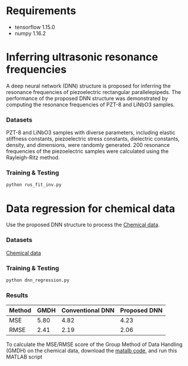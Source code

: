 # Requirements
- tensorflow 1.15.0
- numpy 1.16.2

# Inferring ultrasonic resonance frequencies

A deep neural network (DNN) structure is proposed for inferring the resonance frequencies of piezoelectric rectangular parallelepipeds. The performance of the proposed DNN structure was demonstrated by computing the resonance frequencies of PZT-8 and LiNbO3 samples.

### Datasets

PZT-8 and LiNbO3 samples with diverse parameters, including elastic stiffness constants, piezoelectric stress constants, dielectric constants, density, and dimensions, were randomly generated. 200 resonance frequencies of the piezoelectric samples were calculated using the Rayleigh-Ritz method.

### Training & Testing

```bash
python rus_fit_inv.py
```

# Data regression for chemical data

Use the proposed DNN structure to process the [Chemical data](https://yarpiz.com/263/ypml113-gmdh).

### Datasets
[Chemical data](https://yarpiz.com/263/ypml113-gmdh)

### Training & Testing

```bash
python dnn_regression.py
```

### Results

 Method          | GMDH             | Conventional DNN | Proposed DNN
---------------- | ---------------- | -----------------|------------------
 MSE             | 5.80             | 4.82             | 4.23   
 RMSE            | 2.41             | 2.19             | 2.06

To calculate the MSE/RMSE score of the Group Method of Data Handling (GMDH) on the chemical data, download the [matalb code](https://yarpiz.com/wp-content/uploads/2015/09/ypml113-gmdh.zip), and run this MATLAB script
